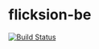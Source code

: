 # flicksion-be

[![Build Status](https://travis-ci.com/AllarVi/flicksion-be.svg?branch=develop)](https://travis-ci.com/AllarVi/flicksion-be)
